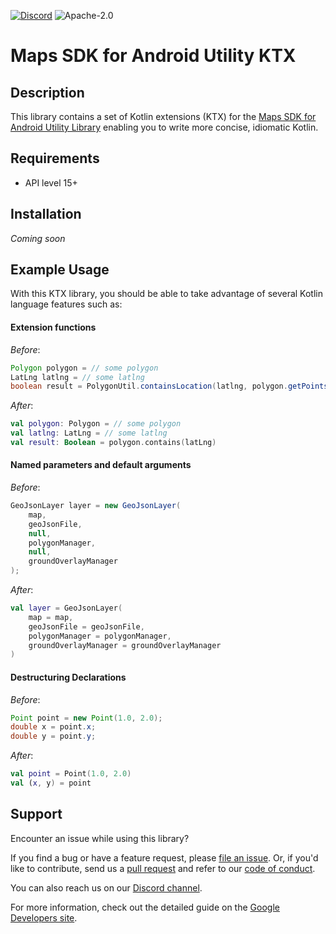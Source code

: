 [![Discord](https://img.shields.io/discord/676948200904589322)](https://discord.gg/hYsWbmk)
![Apache-2.0](https://img.shields.io/badge/license-Apache-blue)

Maps SDK for Android Utility KTX
================================

## Description
This library contains a set of Kotlin extensions (KTX) for the [Maps SDK for Android Utility Library][amu] enabling you to write more concise, idiomatic Kotlin.

## Requirements
* API level 15+

## Installation

_Coming soon_

## Example Usage

With this KTX library, you should be able to take advantage of several Kotlin language features such as:

#### Extension functions

_Before_:
```java
Polygon polygon = // some polygon
LatLng latlng = // some latlng
boolean result = PolygonUtil.containsLocation(latlng, polygon.getPoints(), true);
```

_After_:
```kotlin
val polygon: Polygon = // some polygon
val latlng: LatLng = // some latlng
val result: Boolean = polygon.contains(latLng)
```

#### Named parameters and default arguments

_Before_:
```java
GeoJsonLayer layer = new GeoJsonLayer(
    map, 
    geoJsonFile, 
    null, 
    polygonManager, 
    null, 
    groundOverlayManager
);
```

_After_:
```kotlin
val layer = GeoJsonLayer(
    map = map,
    geoJsonFile = geoJsonFile,
    polygonManager = polygonManager,
    groundOverlayManager = groundOverlayManager
)
```

#### Destructuring Declarations

_Before_:
```java
Point point = new Point(1.0, 2.0);
double x = point.x;
double y = point.y;
```

_After_:
```kotlin
val point = Point(1.0, 2.0)
val (x, y) = point
```

## Support

Encounter an issue while using this library?

If you find a bug or have a feature request, please [file an issue].
Or, if you'd like to contribute, send us a [pull request] and refer to our [code of conduct].

You can also reach us on our [Discord channel].

For more information, check out the detailed guide on the
[Google Developers site][devsite-guide]. 

[file an issue]: https://github.com/googlemaps/android-maps-utils-ktx/issues/new/choose
[pull request]: https://github.com/googlemaps/android-maps-utils-ktx/compare
[code of conduct]: CODE_OF_CONDUCT.md
[Discord channel]: https://discord.gg/hYsWbmk
[devsite-guide]: https://developers.google.com/maps/documentation/android-api/utility/
[amu]: https://github.com/googlemaps/android-maps-utils
